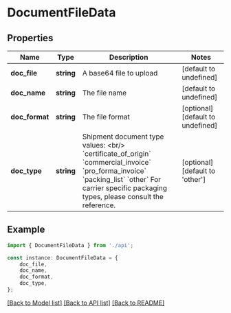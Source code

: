 # DocumentFileData


## Properties

Name | Type | Description | Notes
------------ | ------------- | ------------- | -------------
**doc_file** | **string** | A base64 file to upload | [default to undefined]
**doc_name** | **string** | The file name | [default to undefined]
**doc_format** | **string** | The file format | [optional] [default to undefined]
**doc_type** | **string** |          Shipment document type          values: &lt;br/&gt;         &#x60;certificate_of_origin&#x60; &#x60;commercial_invoice&#x60; &#x60;pro_forma_invoice&#x60; &#x60;packing_list&#x60; &#x60;other&#x60;          For carrier specific packaging types, please consult the reference.          | [optional] [default to 'other']

## Example

```typescript
import { DocumentFileData } from './api';

const instance: DocumentFileData = {
    doc_file,
    doc_name,
    doc_format,
    doc_type,
};
```

[[Back to Model list]](../README.md#documentation-for-models) [[Back to API list]](../README.md#documentation-for-api-endpoints) [[Back to README]](../README.md)
